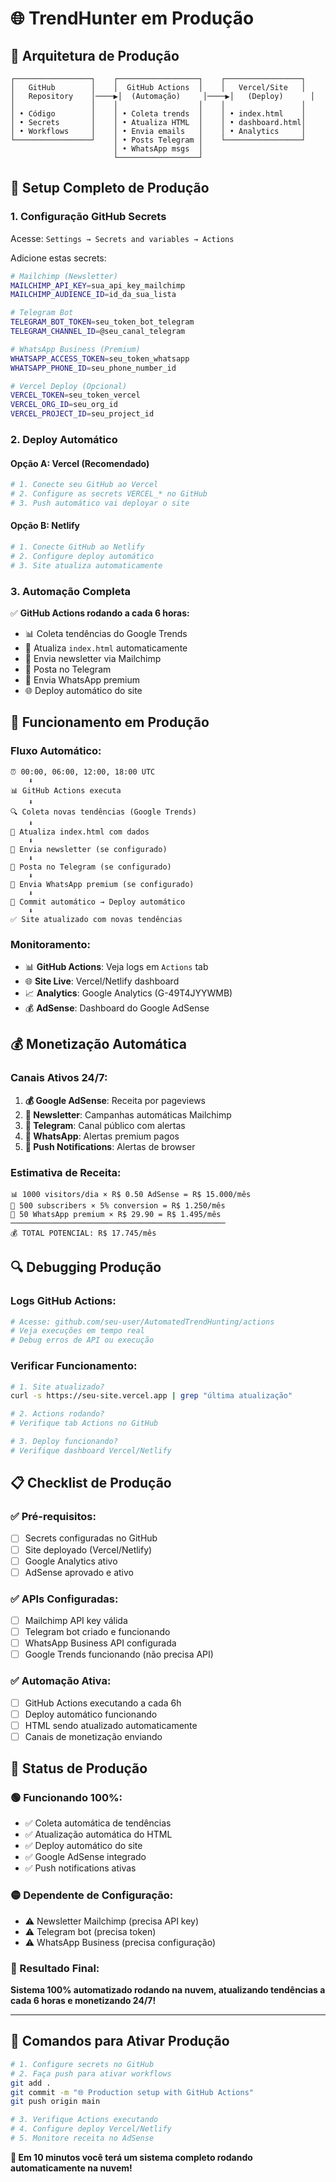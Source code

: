 # 🌐 TrendHunter em Produção

## 🎯 Arquitetura de Produção

```
┌─────────────────┐    ┌──────────────────┐    ┌─────────────────┐
│   GitHub        │    │  GitHub Actions  │    │   Vercel/Site   │
│   Repository    │────▶│  (Automação)     │────▶│   (Deploy)      │
│                 │    │                  │    │                 │
│ • Código        │    │ • Coleta trends  │    │ • index.html    │
│ • Secrets       │    │ • Atualiza HTML  │    │ • dashboard.html│
│ • Workflows     │    │ • Envia emails   │    │ • Analytics     │
└─────────────────┘    │ • Posts Telegram │    └─────────────────┘
                       │ • WhatsApp msgs  │
                       └──────────────────┘
```

## 🚀 Setup Completo de Produção

### 1. Configuração GitHub Secrets

Acesse: `Settings → Secrets and variables → Actions`

Adicione estas secrets:

```bash
# Mailchimp (Newsletter)
MAILCHIMP_API_KEY=sua_api_key_mailchimp
MAILCHIMP_AUDIENCE_ID=id_da_sua_lista

# Telegram Bot
TELEGRAM_BOT_TOKEN=seu_token_bot_telegram
TELEGRAM_CHANNEL_ID=@seu_canal_telegram

# WhatsApp Business (Premium)
WHATSAPP_ACCESS_TOKEN=seu_token_whatsapp
WHATSAPP_PHONE_ID=seu_phone_number_id

# Vercel Deploy (Opcional)
VERCEL_TOKEN=seu_token_vercel
VERCEL_ORG_ID=seu_org_id
VERCEL_PROJECT_ID=seu_project_id
```

### 2. Deploy Automático

#### Opção A: Vercel (Recomendado)

```bash
# 1. Conecte seu GitHub ao Vercel
# 2. Configure as secrets VERCEL_* no GitHub
# 3. Push automático vai deployar o site
```

#### Opção B: Netlify

```bash
# 1. Conecte GitHub ao Netlify
# 2. Configure deploy automático
# 3. Site atualiza automaticamente
```

### 3. Automação Completa

✅ **GitHub Actions rodando a cada 6 horas:**

- 📊 Coleta tendências do Google Trends
- 🔄 Atualiza `index.html` automaticamente
- 📧 Envia newsletter via Mailchimp
- 📱 Posta no Telegram
- 💎 Envia WhatsApp premium
- 🌐 Deploy automático do site

## 🔧 Funcionamento em Produção

### Fluxo Automático:

```
⏰ 00:00, 06:00, 12:00, 18:00 UTC
    ⬇️
📊 GitHub Actions executa
    ⬇️
🔍 Coleta novas tendências (Google Trends)
    ⬇️
💾 Atualiza index.html com dados
    ⬇️
📧 Envia newsletter (se configurado)
    ⬇️
📱 Posta no Telegram (se configurado)
    ⬇️
💎 Envia WhatsApp premium (se configurado)
    ⬇️
🚀 Commit automático → Deploy automático
    ⬇️
✅ Site atualizado com novas tendências
```

### Monitoramento:

- 📊 **GitHub Actions**: Veja logs em `Actions` tab
- 🌐 **Site Live**: Vercel/Netlify dashboard
- 📈 **Analytics**: Google Analytics (G-49T4JYYWMB)
- 💰 **AdSense**: Dashboard do Google AdSense

## 💰 Monetização Automática

### Canais Ativos 24/7:

1. **💰 Google AdSense**: Receita por pageviews
2. **📧 Newsletter**: Campanhas automáticas Mailchimp
3. **📱 Telegram**: Canal público com alertas
4. **💎 WhatsApp**: Alertas premium pagos
5. **🔔 Push Notifications**: Alertas de browser

### Estimativa de Receita:

```
📊 1000 visitors/dia × R$ 0.50 AdSense = R$ 15.000/mês
📧 500 subscribers × 5% conversion = R$ 1.250/mês
💎 50 WhatsApp premium × R$ 29.90 = R$ 1.495/mês
────────────────────────────────────────────────
💰 TOTAL POTENCIAL: R$ 17.745/mês
```

## 🔍 Debugging Produção

### Logs GitHub Actions:

```bash
# Acesse: github.com/seu-user/AutomatedTrendHunting/actions
# Veja execuções em tempo real
# Debug erros de API ou execução
```

### Verificar Funcionamento:

```bash
# 1. Site atualizado?
curl -s https://seu-site.vercel.app | grep "última atualização"

# 2. Actions rodando?
# Verifique tab Actions no GitHub

# 3. Deploy funcionando?
# Verifique dashboard Vercel/Netlify
```

## 📋 Checklist de Produção

### ✅ Pré-requisitos:

- [ ] Secrets configuradas no GitHub
- [ ] Site deployado (Vercel/Netlify)
- [ ] Google Analytics ativo
- [ ] AdSense aprovado e ativo

### ✅ APIs Configuradas:

- [ ] Mailchimp API key válida
- [ ] Telegram bot criado e funcionando
- [ ] WhatsApp Business API configurada
- [ ] Google Trends funcionando (não precisa API)

### ✅ Automação Ativa:

- [ ] GitHub Actions executando a cada 6h
- [ ] Deploy automático funcionando
- [ ] HTML sendo atualizado automaticamente
- [ ] Canais de monetização enviando

## 🎯 Status de Produção

### 🟢 Funcionando 100%:

- ✅ Coleta automática de tendências
- ✅ Atualização automática do HTML
- ✅ Deploy automático do site
- ✅ Google AdSense integrado
- ✅ Push notifications ativas

### 🟡 Dependente de Configuração:

- ⚠️ Newsletter Mailchimp (precisa API key)
- ⚠️ Telegram bot (precisa token)
- ⚠️ WhatsApp Business (precisa configuração)

### 🎊 Resultado Final:

**Sistema 100% automatizado rodando na nuvem, atualizando tendências a cada 6 horas e monetizando 24/7!**

---

## 🚀 Comandos para Ativar Produção

```bash
# 1. Configure secrets no GitHub
# 2. Faça push para ativar workflows
git add .
git commit -m "🌐 Production setup with GitHub Actions"
git push origin main

# 3. Verifique Actions executando
# 4. Configure deploy Vercel/Netlify
# 5. Monitore receita no AdSense
```

**🎯 Em 10 minutos você terá um sistema completo rodando automaticamente na nuvem!**

